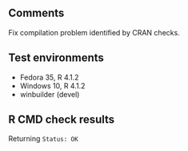 ## Comments

Fix compilation problem identified by CRAN checks.

## Test environments

* Fedora 35, R 4.1.2
* Windows 10, R 4.1.2
* winbuilder (devel)

## R CMD check results

Returning `Status: OK`
